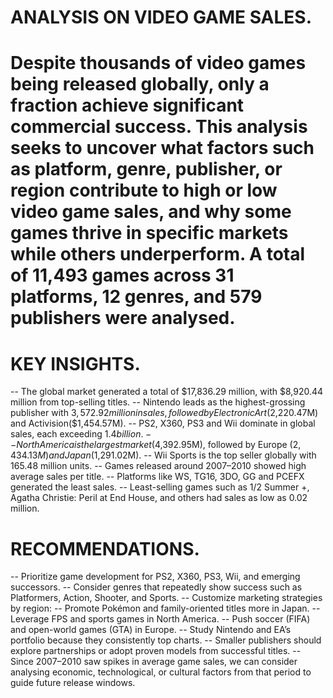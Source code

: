 # ANALYSIS ON VIDEO GAME SALES.
# Despite thousands of video games being released globally, only a fraction achieve significant commercial success. This analysis seeks to uncover what factors such as platform, genre, publisher, or region contribute to high or low video game sales, and why some games thrive in specific markets while others underperform. A total of 11,493 games across 31 platforms, 12 genres, and 579 publishers were analysed.
# KEY INSIGHTS.
-- The global market generated a total of $17,836.29 million, with $8,920.44 million from top-selling titles.
-- Nintendo leads as the highest-grossing publisher with $3,572.92 million in sales, followed by Electronic Art($2,220.47M) and Activision($1,454.57M).
-- PS2, X360, PS3 and Wii dominate in global sales, each exceeding $1.4 billion.
-- North America is the largest market ($4,392.95M), followed by Europe ($2,434.13M) and Japan ($1,291.02M).
-- Wii Sports is the top seller globally with 165.48 million units.
-- Games released around 2007–2010 showed high average sales per title.
-- Platforms like WS, TG16, 3DO, GG and PCEFX generated the least sales.
-- Least-selling games such as 1/2 Summer +, Agatha Christie: Peril at End House, and others had sales as low as 0.02 million.
# RECOMMENDATIONS. 
-- Prioritize game development for PS2, X360, PS3, Wii, and emerging successors.
-- Consider genres that repeatedly show success such as Platformers, Action, Shooter, and Sports.
-- Customize marketing strategies by region:
-- Promote Pokémon and family-oriented titles more in Japan.
-- Leverage FPS and sports games in North America.
-- Push soccer (FIFA) and open-world games (GTA) in Europe.
-- Study Nintendo and EA’s portfolio because they consistently top charts.
-- Smaller publishers should explore partnerships or adopt proven models from successful titles.
-- Since 2007–2010 saw spikes in average game sales, we can consider analysing economic, technological, or cultural factors from that period to guide future release windows.
